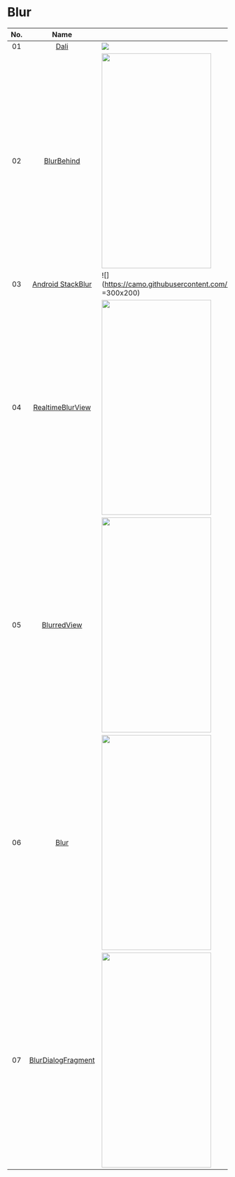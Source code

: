 Blur
======================
No. | Name | Demo
:---: | :---: | ---
01| [Dali](https://github.com/patrickfav/Dali) | ![](https://github.com/patrickfav/Dali/raw/master/misc/gallery1.png?raw=true)
02| [BlurBehind](https://github.com/faradaj/BlurBehind) | <img src="https://github.com/faradaj/BlurBehind/raw/master/images/blur-behind-after.png" width="250" height="490">
03| [Android StackBlur](https://github.com/kikoso/android-stackblur) | ![](https://camo.githubusercontent.com/821ae0abdf62af50624fc429f79b2d47f4f22d53/68747470733a2f2f7261772e6769746875622e636f6d2f6b696b6f736f2f616e64726f69642d737461636b626c75722f6d61737465722f6172742f73637265656e73686f74322e706e67 =300x200)
04| [RealtimeBlurView](https://github.com/mmin18/RealtimeBlurView) | <img src="https://github.com/mmin18/RealtimeBlurView/raw/master/imgs/1.gif" width="250" height="490">
05| [BlurredView](https://github.com/wl9739/BlurredView) | <img src="https://github.com/wl9739/BlurredView/raw/master/Gif/demo.gif" width="250" height="490">
06| [Blur](https://github.com/robinxdroid/Blur) | <img src="https://raw.githubusercontent.com/robinxdroid/Blur/master/2.png" width="250" height="490">
07| [BlurDialogFragment](https://github.com/tvbarthel/BlurDialogFragment) | <img src="https://github.com/tvbarthel/BlurDialogFragment/raw/master/static/full_screen_blur.png" width="250" height="490">